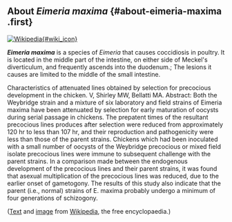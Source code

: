 About *Eimeria maxima* {#about-eimeria-maxima .first}
----------------------

[![Wikipedia](/img/wikipedia_logo_v2_en.png){#wiki_icon}](http://en.wikipedia.org/wiki/Eimeria_maxima)

***Eimeria maxima*** is a species of *Eimeria* that causes coccidiosis
in poultry. It is located in the middle part of the intestine, on either
side of Meckel\'s diverticulum, and frequently ascends into the
duodenum.; The lesions it causes are limited to the middle of the small
intestine.

Characteristics of attenuated lines obtained by selection for precocious
development in the chicken. V, Shirley MW, Bellatti MA. Abstract: Both
the Weybridge strain and a mixture of six laboratory and field strains
of Eimeria maxima have been attenuated by selection for early maturation
of oocysts during serial passage in chickens. The prepatent times of the
resultant precocious lines produces after selection were reduced from
approximately 120 hr to less than 107 hr, and their reproduction and
pathogenicity were less than those of the parent strains. Chickens which
had been inoculated with a small number of oocysts of the Weybridge
precocious or mixed field isolate precocious lines were immune to
subsequent challenge with the parent strains. In a comparison made
between the endogenous development of the precocious lines and their
parent strains, it was found that asexual multiplication of the
precocious lines was reduced, due to the earlier onset of gametogony.
The results of this study also indicate that the parent (i.e., normal)
strains of E. maxima probably undergo a minimum of four generations of
schizogony.

([Text](http://en.wikipedia.org/wiki/Eimeria_maxima) and
[image](https://commons.wikimedia.org/wiki/File:Emaxima_oocysts_usda.jpg)
from [Wikipedia](http://en.wikipedia.org/), the free encyclopaedia.)
